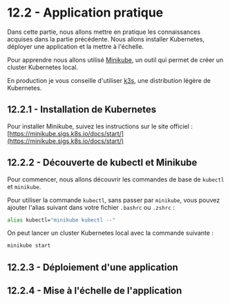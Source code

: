 # 12.2 - Application pratique

Dans cette partie, nous allons mettre en pratique les connaissances acquises dans la partie précédente. Nous allons installer Kubernetes, déployer une application et la mettre à l'échelle.  

Pour apprendre nous allons utilisé [Minikube](https://minikube.sigs.k8s.io/docs/), un outil qui permet de créer un cluster Kubernetes local.

En production je vous conseille d'utiliser [k3s](https://k3s.io/), une distribution légère de Kubernetes.

## 12.2.1 - Installation de Kubernetes

Pour installer Minikube, suivez les instructions sur le site officiel : [https://minikube.sigs.k8s.io/docs/start/](https://minikube.sigs.k8s.io/docs/start/)

## 12.2.2 - Découverte de kubectl et Minikube

Pour commencer, nous allons découvrir les commandes de base de `kubectl` et `minikube`.  

Pour utiliser la commande `kubectl`, sans passer par `minikube`, vous pouvez ajouter l'alias suivant dans votre fichier `.bashrc` ou `.zshrc` :

```bash
alias kubectl="minikube kubectl --"
```

On peut lancer un cluster Kubernetes local avec la commande suivante :

```bash
minikube start
```

## 12.2.3 - Déploiement d'une application



## 12.2.4 - Mise à l'échelle de l'application
